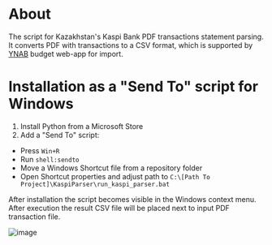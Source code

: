 # About

The script for Kazakhstan's Kaspi Bank PDF transactions statement parsing. It converts PDF with transactions to a CSV format, which is supported by [YNAB](https://www.ynab.com/) budget web-app for import.

# Installation as a "Send To" script for Windows

1. Install Python from a Microsoft Store
2. Add a "Send To" script:
  * Press `Win+R`
  * Run `shell:sendto`
  * Move a Windows Shortcut file from a repository folder
  * Open Shortcut properties and adjust path to `C:\[Path To Project]\KaspiParser\run_kaspi_parser.bat`

After installation the script becomes visible in the Windows context menu. After execution the result CSV file will be placed next to input PDF transaction file.

![image](https://github.com/user-attachments/assets/bdb54bab-b8f1-4b2d-b327-a740b1037a76)
